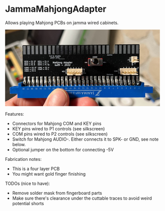 # JammaMahjongAdapter
 
Allows playing Mahjong PCBs on jamma wired cabinets.

![Finished adapter](pic.jpg)


Features:
- Connectors for Mahjong COM and KEY pins
- KEY pins wired to P1 controls (see silkscreen)
- COM pins wired to P2 controls (see silkscreen)
- Switch for Mahjong AUDIO-. Either connects it to SPK- or GND, see note below.
- Optional jumper on the bottom for connecting -5V

Fabrication notes:
- This is a four layer PCB
- You might want gold finger finishing

TODOs (nice to have):
- Remove solder mask from fingerboard parts
- Make sure there's clearance under the cuttable traces to avoid weird potential shorts
